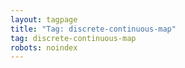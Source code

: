 ```yaml
---
layout: tagpage
title: "Tag: discrete-continuous-map"
tag: discrete-continuous-map
robots: noindex
---
```

